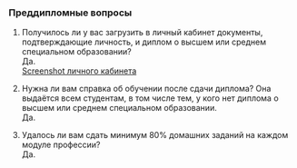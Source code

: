 ### Преддипломные вопросы

1. Получилось ли у вас загрузить в личный кабинет документы, подтверждающие личность, и диплом о высшем или среднем специальном образовании?  
Да.  
[Screenshot личного кабинета](https://ibb.co/25c8cX5)  

2. Нужна ли вам справка об обучении после сдачи диплома? Она выдаётся всем студентам, в том числе тем, у кого нет диплома о высшем или среднем специальном образовании.  
Да.  

3. Удалось ли вам сдать минимум 80% домашних заданий на каждом модуле профессии?  
Да.
